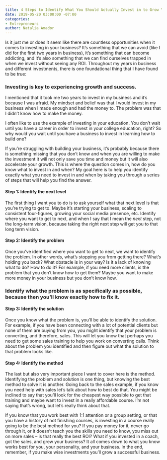 ```yaml
---
title: 4 Steps to Identify What You Should Actually Invest in to Grow Your Biz
date: 2019-05-20 03:00:00 -07:00
categories:
- Entrepreneurs
author: Natalia Amador
---
```


Is it just me or does it seem like there are countless opportunities when it comes to investing in your business? It’s something that we can avoid (like I did for the first two years in business), it’s something that can become addicting, and it’s also something that we can find ourselves trapped in when we invest without seeing any ROI. Throughout my years in business and different investments, there is one foundational thing that I have found to be true: 

### Investing is key to experiencing growth and success.

I mentioned that it took me two years to invest in my business and it’s because I was afraid. My mindset and belief was that I would invest in my business when I made enough and had the money to. The problem was that I didn’t know how to make the money.

I often like to use the example of investing in your education. You don’t wait until you have a career in order to invest in your college education, right? So why would you wait until you have a business to invest in learning how to build one?

If you’re struggling with building your business, it’s probably because there is something missing that you don’t know and when you are willing to make the investment it will not only save you time and money but it will also accelerate your growth. This is where the question comes in, how do you know what to invest in and when? My goal here is to help you identify exactly what you need to invest in and when by taking you through a series of steps that will help you find the answer.

#### Step 1: Identify the next level

The first thing I want you to do is to ask yourself what that next level is that you’re trying to get to. Maybe it’s starting your business, scaling to consistent four-figures, growing your social media presence, etc. Identify where you want to get to next, and when I say that I mean the _next_ step, not the long-term vision, because taking the right next step will get you to that long term vision.

#### Step 2: Identify the problem

Once you’ve identified where you want to get to next, we want to identify the problem. In other words, what’s stopping you from getting there? What’s holding you back? What obstacle is in your way? Is it a lack of knowing what to do? How to do it? For example, if you need more clients, is the problem that you don’t know how to get them? Maybe you want to make more money in your business but you don’t know how. 

### Identify what the problem is as specifically as possible, because then you’ll know exactly how to fix it.

#### Step 3: Identify the solution

Once you know what the problem is, you’ll be able to identify the solution. For example, if you have been connecting with a lot of potential clients but none of them are buying from you, you might identify that your problem is converting, and therefore, sales. This will let you know that perhaps you need to get some sales training to help you work on converting calls. Think about the problem you identified and then figure out what the solution to that problem looks like.

#### Step 4: Identify the method

The last but also very important piece I want to cover here is the method. Identifying the problem and solution is one thing, but knowing the best method to solve it is another. Going back to the sales example, if you know you need help with sales let’s talk about how to best do that. You might be inclined to say that you’ll look for the cheapest way possible to get that training and maybe want to invest in a really affordable course. I’m not saying that’s wrong, but let’s really think about that. 

If you know that you work best with 1:1 attention or a group setting, or that you have a history of not finishing courses, is investing in a course really going to be the best method for you? If you pay money for it, never go through it, or it doesn’t teach you the skills you need to know, you miss out on more sales – is that really the best ROI? What if you invested in a coach, got the sales, and grew your business? It all comes down to what you know works best for you, your personality, and your business. In the end, remember, if you make wise investments you’ll grow a successful business.